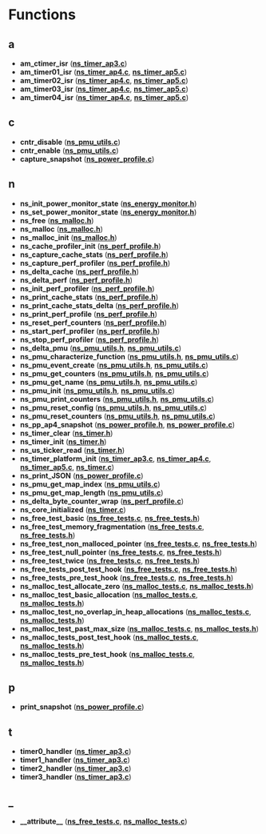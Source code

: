 
# Functions



## a

* **am\_ctimer\_isr** ([**ns\_timer\_ap3.c**](ns__timer__ap3_8c.md))
* **am\_timer01\_isr** ([**ns\_timer\_ap4.c**](ns__timer__ap4_8c.md), [**ns\_timer\_ap5.c**](ns__timer__ap5_8c.md))
* **am\_timer02\_isr** ([**ns\_timer\_ap4.c**](ns__timer__ap4_8c.md), [**ns\_timer\_ap5.c**](ns__timer__ap5_8c.md))
* **am\_timer03\_isr** ([**ns\_timer\_ap4.c**](ns__timer__ap4_8c.md), [**ns\_timer\_ap5.c**](ns__timer__ap5_8c.md))
* **am\_timer04\_isr** ([**ns\_timer\_ap4.c**](ns__timer__ap4_8c.md), [**ns\_timer\_ap5.c**](ns__timer__ap5_8c.md))


## c

* **cntr\_disable** ([**ns\_pmu\_utils.c**](ns__pmu__utils_8c.md))
* **cntr\_enable** ([**ns\_pmu\_utils.c**](ns__pmu__utils_8c.md))
* **capture\_snapshot** ([**ns\_power\_profile.c**](apollo5_2ns__power__profile_8c.md))


## n

* **ns\_init\_power\_monitor\_state** ([**ns\_energy\_monitor.h**](ns__energy__monitor_8h.md))
* **ns\_set\_power\_monitor\_state** ([**ns\_energy\_monitor.h**](ns__energy__monitor_8h.md))
* **ns\_free** ([**ns\_malloc.h**](ns__malloc_8h.md))
* **ns\_malloc** ([**ns\_malloc.h**](ns__malloc_8h.md))
* **ns\_malloc\_init** ([**ns\_malloc.h**](ns__malloc_8h.md))
* **ns\_cache\_profiler\_init** ([**ns\_perf\_profile.h**](ns__perf__profile_8h.md))
* **ns\_capture\_cache\_stats** ([**ns\_perf\_profile.h**](ns__perf__profile_8h.md))
* **ns\_capture\_perf\_profiler** ([**ns\_perf\_profile.h**](ns__perf__profile_8h.md))
* **ns\_delta\_cache** ([**ns\_perf\_profile.h**](ns__perf__profile_8h.md))
* **ns\_delta\_perf** ([**ns\_perf\_profile.h**](ns__perf__profile_8h.md))
* **ns\_init\_perf\_profiler** ([**ns\_perf\_profile.h**](ns__perf__profile_8h.md))
* **ns\_print\_cache\_stats** ([**ns\_perf\_profile.h**](ns__perf__profile_8h.md))
* **ns\_print\_cache\_stats\_delta** ([**ns\_perf\_profile.h**](ns__perf__profile_8h.md))
* **ns\_print\_perf\_profile** ([**ns\_perf\_profile.h**](ns__perf__profile_8h.md))
* **ns\_reset\_perf\_counters** ([**ns\_perf\_profile.h**](ns__perf__profile_8h.md))
* **ns\_start\_perf\_profiler** ([**ns\_perf\_profile.h**](ns__perf__profile_8h.md))
* **ns\_stop\_perf\_profiler** ([**ns\_perf\_profile.h**](ns__perf__profile_8h.md))
* **ns\_delta\_pmu** ([**ns\_pmu\_utils.h**](ns__pmu__utils_8h.md), [**ns\_pmu\_utils.c**](ns__pmu__utils_8c.md))
* **ns\_pmu\_characterize\_function** ([**ns\_pmu\_utils.h**](ns__pmu__utils_8h.md), [**ns\_pmu\_utils.c**](ns__pmu__utils_8c.md))
* **ns\_pmu\_event\_create** ([**ns\_pmu\_utils.h**](ns__pmu__utils_8h.md), [**ns\_pmu\_utils.c**](ns__pmu__utils_8c.md))
* **ns\_pmu\_get\_counters** ([**ns\_pmu\_utils.h**](ns__pmu__utils_8h.md), [**ns\_pmu\_utils.c**](ns__pmu__utils_8c.md))
* **ns\_pmu\_get\_name** ([**ns\_pmu\_utils.h**](ns__pmu__utils_8h.md), [**ns\_pmu\_utils.c**](ns__pmu__utils_8c.md))
* **ns\_pmu\_init** ([**ns\_pmu\_utils.h**](ns__pmu__utils_8h.md), [**ns\_pmu\_utils.c**](ns__pmu__utils_8c.md))
* **ns\_pmu\_print\_counters** ([**ns\_pmu\_utils.h**](ns__pmu__utils_8h.md), [**ns\_pmu\_utils.c**](ns__pmu__utils_8c.md))
* **ns\_pmu\_reset\_config** ([**ns\_pmu\_utils.h**](ns__pmu__utils_8h.md), [**ns\_pmu\_utils.c**](ns__pmu__utils_8c.md))
* **ns\_pmu\_reset\_counters** ([**ns\_pmu\_utils.h**](ns__pmu__utils_8h.md), [**ns\_pmu\_utils.c**](ns__pmu__utils_8c.md))
* **ns\_pp\_ap4\_snapshot** ([**ns\_power\_profile.h**](includes-api_2ns__power__profile_8h.md), [**ns\_power\_profile.c**](apollo4_2ns__power__profile_8c.md))
* **ns\_timer\_clear** ([**ns\_timer.h**](ns__timer_8h.md))
* **ns\_timer\_init** ([**ns\_timer.h**](ns__timer_8h.md))
* **ns\_us\_ticker\_read** ([**ns\_timer.h**](ns__timer_8h.md))
* **ns\_timer\_platform\_init** ([**ns\_timer\_ap3.c**](ns__timer__ap3_8c.md), [**ns\_timer\_ap4.c**](ns__timer__ap4_8c.md), [**ns\_timer\_ap5.c**](ns__timer__ap5_8c.md), [**ns\_timer.c**](ns__timer_8c.md))
* **ns\_print\_JSON** ([**ns\_power\_profile.c**](apollo4_2ns__power__profile_8c.md))
* **ns\_pmu\_get\_map\_index** ([**ns\_pmu\_utils.c**](ns__pmu__utils_8c.md))
* **ns\_pmu\_get\_map\_length** ([**ns\_pmu\_utils.c**](ns__pmu__utils_8c.md))
* **ns\_delta\_byte\_counter\_wrap** ([**ns\_perf\_profile.c**](ns__perf__profile_8c.md))
* **ns\_core\_initialized** ([**ns\_timer.c**](ns__timer_8c.md))
* **ns\_free\_test\_basic** ([**ns\_free\_tests.c**](ns__free__tests_8c.md), [**ns\_free\_tests.h**](ns__free__tests_8h.md))
* **ns\_free\_test\_memory\_fragmentation** ([**ns\_free\_tests.c**](ns__free__tests_8c.md), [**ns\_free\_tests.h**](ns__free__tests_8h.md))
* **ns\_free\_test\_non\_malloced\_pointer** ([**ns\_free\_tests.c**](ns__free__tests_8c.md), [**ns\_free\_tests.h**](ns__free__tests_8h.md))
* **ns\_free\_test\_null\_pointer** ([**ns\_free\_tests.c**](ns__free__tests_8c.md), [**ns\_free\_tests.h**](ns__free__tests_8h.md))
* **ns\_free\_test\_twice** ([**ns\_free\_tests.c**](ns__free__tests_8c.md), [**ns\_free\_tests.h**](ns__free__tests_8h.md))
* **ns\_free\_tests\_post\_test\_hook** ([**ns\_free\_tests.c**](ns__free__tests_8c.md), [**ns\_free\_tests.h**](ns__free__tests_8h.md))
* **ns\_free\_tests\_pre\_test\_hook** ([**ns\_free\_tests.c**](ns__free__tests_8c.md), [**ns\_free\_tests.h**](ns__free__tests_8h.md))
* **ns\_malloc\_test\_allocate\_zero** ([**ns\_malloc\_tests.c**](ns__malloc__tests_8c.md), [**ns\_malloc\_tests.h**](ns__malloc__tests_8h.md))
* **ns\_malloc\_test\_basic\_allocation** ([**ns\_malloc\_tests.c**](ns__malloc__tests_8c.md), [**ns\_malloc\_tests.h**](ns__malloc__tests_8h.md))
* **ns\_malloc\_test\_no\_overlap\_in\_heap\_allocations** ([**ns\_malloc\_tests.c**](ns__malloc__tests_8c.md), [**ns\_malloc\_tests.h**](ns__malloc__tests_8h.md))
* **ns\_malloc\_test\_past\_max\_size** ([**ns\_malloc\_tests.c**](ns__malloc__tests_8c.md), [**ns\_malloc\_tests.h**](ns__malloc__tests_8h.md))
* **ns\_malloc\_tests\_post\_test\_hook** ([**ns\_malloc\_tests.c**](ns__malloc__tests_8c.md), [**ns\_malloc\_tests.h**](ns__malloc__tests_8h.md))
* **ns\_malloc\_tests\_pre\_test\_hook** ([**ns\_malloc\_tests.c**](ns__malloc__tests_8c.md), [**ns\_malloc\_tests.h**](ns__malloc__tests_8h.md))


## p

* **print\_snapshot** ([**ns\_power\_profile.c**](apollo5_2ns__power__profile_8c.md))


## t

* **timer0\_handler** ([**ns\_timer\_ap3.c**](ns__timer__ap3_8c.md))
* **timer1\_handler** ([**ns\_timer\_ap3.c**](ns__timer__ap3_8c.md))
* **timer2\_handler** ([**ns\_timer\_ap3.c**](ns__timer__ap3_8c.md))
* **timer3\_handler** ([**ns\_timer\_ap3.c**](ns__timer__ap3_8c.md))


## _

* **\_\_attribute\_\_** ([**ns\_free\_tests.c**](ns__free__tests_8c.md), [**ns\_malloc\_tests.c**](ns__malloc__tests_8c.md))




